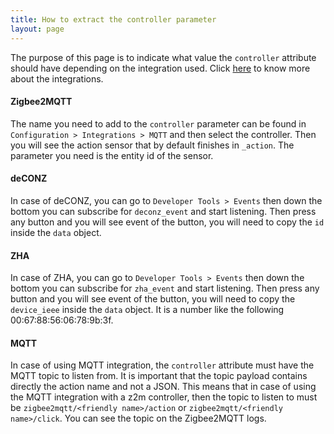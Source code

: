 ```yaml
---
title: How to extract the controller parameter
layout: page
---
```


The purpose of this page is to indicate what value the `controller` attribute should have depending on the integration used. Click [here](integrations) to know more about the integrations.

#### Zigbee2MQTT

The name you need to add to the `controller` parameter can be found in `Configuration > Integrations > MQTT` and then select the controller. Then you will see the action sensor that by default finishes in `_action`. The parameter you need is the entity id of the sensor.

#### deCONZ

In case of deCONZ, you can go to `Developer Tools > Events` then down the bottom you can subscribe for `deconz_event` and start listening. Then press any button and you will see event of the button, you will need to copy the `id` inside the `data` object.

#### ZHA

In case of ZHA, you can go to `Developer Tools > Events` then down the bottom you can subscribe for `zha_event` and start listening. Then press any button and you will see event of the button, you will need to copy the `device_ieee` inside the `data` object. It is a number like the following 00:67:88:56:06:78:9b:3f.

#### MQTT

In case of using MQTT integration, the `controller` attribute must have the MQTT topic to listen from. It is important that the topic payload contains directly the action name and not a JSON. This means that in case of using the MQTT integration with a z2m controller, then the topic to listen to must be `zigbee2mqtt/<friendly name>/action` or `zigbee2mqtt/<friendly name>/click`. You can see the topic on the Zigbee2MQTT logs.
